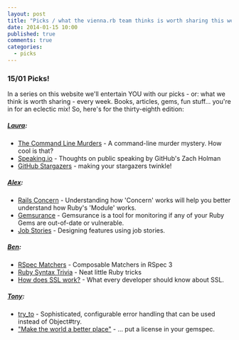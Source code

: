 ```yaml
---
layout: post
title: "Picks / what the vienna.rb team thinks is worth sharing this week"
date: 2014-01-15 10:00
published: true
comments: true
categories:
  - picks
---
```


### 15/01 Picks!

In a series on this website we'll entertain YOU with our picks - or: what we think is worth sharing - every week.
Books, articles, gems, fun stuff... you're in for an eclectic mix! So, here's for the thirty-eighth edition:

##### [Laura][1]:
  - [The Command Line Murders][2] - A command-line murder mystery. How cool is that?
  - [Speaking.io][3] - Thoughts on public speaking by GitHub's Zach Holman
  - [GitHub Stargazers][4] - making your stargazers twinkle!

##### [Alex][5]:
  - [Rails Concern][6] - Understanding how 'Concern' works will help you better understand how Ruby's 'Module' works.
  - [Gemsurance][7] - Gemsurance is a tool for monitoring if any of your Ruby Gems are out-of-date or vulnerable.
  - [Job Stories][8] - Designing features using job stories.

##### [Ben][9]:
  - [RSpec Matchers][10] - Composable Matchers in RSpec 3
  - [Ruby Syntax Trivia][11] - Neat little Ruby tricks
  - [How does SSL work?][12] - What every developer should know about SSL.

##### [Tony][13]:
  - [try_to][14] - Sophisticated, configurable error handling that can be used instead of Object#try.
  - ["Make the world a better place"][15] - &hellip; put a license in your gemspec.

[1]: http://www.twitter.com/alicetragedy
[2]: https://github.com/veltman/clmystery
[3]: http://speaking.io/
[4]: https://github.com/rcorral/github-stargazers/
[5]: http://www.twitter.com/alexandertacho
[6]: http://monkeyandcrow.com/blog/reading_rails_concern/
[7]: https://github.com/appfolio/gemsurance
[8]: http://insideintercom.io/using-job-stories-design-features-ui-ux/
[9]: http://www.twitter.com/beanieboi
[10]: http://myronmars.to/n/dev-blog/2014/01/new-in-rspec-3-composable-matchers
[11]: http://walpurgisriot.github.io/blog/2013/12/18/ruby-syntax-trivia.html
[12]: http://security.stackexchange.com/questions/20803/how-does-ssl-work
[13]: https://www.twitter.com/tony_xpro
[14]: https://github.com/citizen428/try_to
[15]: http://www.benjaminfleischer.com/2013/07/12/make-the-world-a-better-place-put-a-license-in-your-gemspec/
